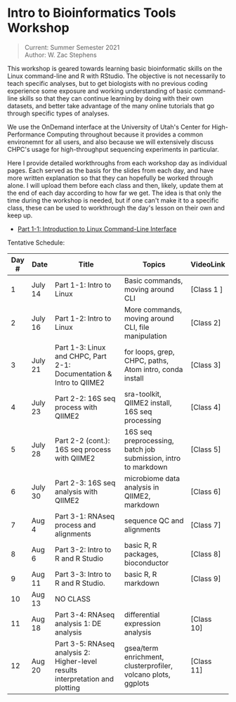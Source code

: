 # Intro to Bioinformatics Tools Workshop
> Current: Summer Semester 2021 \
> Author: W. Zac Stephens

This workshop is geared towards learning basic bioinformatic skills on the Linux command-line and R with RStudio. The objective is not necessarily to teach specific analyses, but to get biologists with no previous coding experience some exposure and working understanding of basic command-line skills so that they can continue learning by doing with their own datasets, and better take advantage of the many online tutorials that go through specific types of analyses.

We use the OnDemand interface at the University of Utah's Center for High-Performance Computing throughout because it provides a common environemnt for all users, and also because we will extensively discuss CHPC's usage for high-throughput sequencing experiments in particular.

Here I provide detailed workthroughs from each workshop day as individual pages. Each served as the basis for the slides from each day, and have more written explanation so that they can hopefully be worked through alone. I will upload them before each class and then, likely, update them at the end of each day according to how far we get. The idea is that only the time during the workshop is needed, but if one can't make it to a specific class, these can be used to workthrough the day's lesson on their own and keep up.

- [Part 1-1: Introduction to Linux Command-Line Interface](https://github.com/wzacs1/BioinfWorkshop/blob/master/Workthroughs/Part1-1_IntroToLinuxCLI.md)

Tentative Schedule:

Day #  |  Date  | Title  | Topics | VideoLink
------ | ------ | ------ | ----- | -----
1 | July 14 | Part 1-1: Intro to Linux | Basic commands, moving around CLI |  [Class 1 ]
2 | July 16 | Part 1-2: Intro to Linux | More commands, moving around CLI, file manipulation | [Class 2]
3 | July 21 | Part 1-3: Linux and CHPC, Part 2-1: Documentation & Intro to QIIME2 |  for loops, grep, CHPC, paths, Atom intro, conda install | [Class 3] 
4 | July 23 | Part 2-2: 16S seq process with QIIME2 | sra-toolkit, QIIME2 install, 16S seq processing | [Class 4]
5 | July 28 | Part 2-2 (cont.): 16S seq process with QIIME2 | 16S seq preprocessing, batch job submission, intro to markdown | [Class 5]
6 | July 30 | Part 2-3: 16S seq analysis with QIIME2 | microbiome data analysis in QIIME2, markdown | [Class 6]
7 | Aug 4 | Part 3-1: RNAseq process and alignments | sequence QC and alignments | [Class 7]
8 | Aug 6 | Part 3-2: Intro to R and R Studio | basic R, R packages, bioconductor | [Class 8]
9 | Aug 11 | Part 3-3: Intro to R and R Studio. | basic R, R markdown | [Class 9]
10 | Aug 13 | NO CLASS |
11 | Aug 18 | Part 3-4: RNAseq analysis 1: DE analysis | differential expression analysis | [Class 10]
12 | Aug 20 | Part 3-5: RNAseq analysis 2: Higher-level results interpretation and plotting | gsea/term enrichment, clusterprofiler, volcano plots, ggplots | [Class 11]

